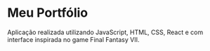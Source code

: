 # Meu Portfólio

Aplicação realizada utilizando JavaScript, HTML, CSS, React e com interface inspirada no game Final Fantasy VII.
